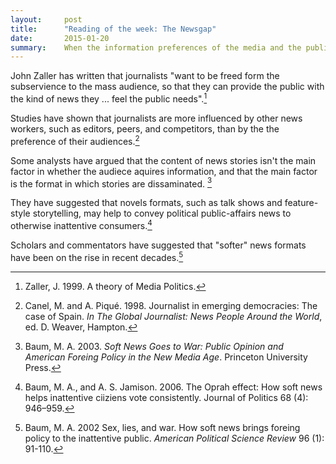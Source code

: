 ```yaml
---
layout:     post
title:      "Reading of the week: The Newsgap"
date:       2015-01-20
summary:    When the information preferences of the media and the public diverge.
---
```


John Zaller has written that journalists "want to be freed form the subservience to the mass audience, so that they can provide the public with the kind of news they ... feel the public needs".[^1]

Studies have shown that journalists are more influenced by other news workers, such as editors, peers, and competitors, than by the the preference of their audiences.[^2]

Some analysts have argued that the content of news stories isn't the main factor in whether the audiece aquires information, and that the main factor is the format in which stories are dissaminated. [^3]

They have suggested that novels formats, such as talk shows and feature-style storytelling, may help to convey political public-affairs news to otherwise inattentive consumers.[^4]

Scholars and commentators have suggested that "softer" news formats have been on the rise in recent decades.[^5]

[^1]: Zaller, J. 1999. A theory of Media Politics. 
[^2]: Canel, M. and A. Piqué. 1998. Journalist in emerging democracies: The case of Spain. _In The Global Journalist: News People Around the World_, ed. D. Weaver, Hampton.
[^3]: Baum, M. A. 2003. _Soft News Goes to War: Public Opinion and American Foreing Policy in the New Media Age_. Princeton University Press.
[^4]: Baum, M. A., and A. S. Jamison. 2006. The Oprah effect: How soft news helps inattentive ciiziens vote consistently. Journal of Politics 68 (4): 946–959. 
[^5]: Baum, M. A. 2002 Sex, lies, and war. How soft news brings foreing policy to the inattentive public. _American Political Science Review_ 96 (1): 91-110.
